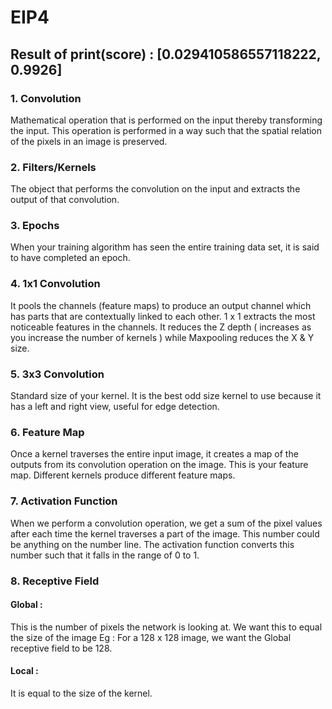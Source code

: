 # EIP4

## Result of print(score) : [0.029410586557118222, 0.9926]

### 1. Convolution 
Mathematical operation that is performed on the input thereby transforming the input. This operation is performed in a way such that  the spatial relation of the pixels in an image is preserved.

### 2. Filters/Kernels
The object that performs the convolution on the input and extracts the output of that convolution. 

### 3. Epochs
When your training algorithm has seen the entire training data set, it is said to have completed an epoch.

### 4. 1x1 Convolution
It pools the channels (feature maps) to produce an output channel which has parts that are contextually linked to each other. 1 x 1 extracts the most noticeable features in the channels. It reduces the Z depth ( increases as you increase the number of kernels ) while Maxpooling reduces the X & Y size.

### 5. 3x3 Convolution
Standard size of your kernel. It is the best odd size kernel to use because it has a left and right view, useful for edge detection.

### 6. Feature Map
Once a kernel traverses the entire input image, it creates a map of the outputs from its convolution operation on the image. This is your feature map. Different kernels produce different feature maps.

### 7. Activation Function 
When we perform a convolution operation, we get a sum of the pixel values after each time the kernel traverses a part of the image. This number could be anything on the number line. The activation function converts this number such that it falls in the range of 0 to 1. 

### 8. Receptive Field
#### Global :
This is the number of pixels the network is looking at. We want this to equal the size of the image 
Eg : For a 128 x 128 image, we want the Global receptive field to be 128.

#### Local : 
It is equal to the size of the kernel. 
